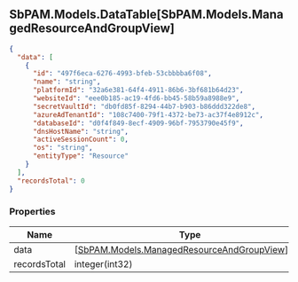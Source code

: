 
<h2 id="tocS_SbPAM.Models.DataTable[SbPAM.Models.ManagedResourceAndGroupView]">SbPAM.Models.DataTable[SbPAM.Models.ManagedResourceAndGroupView]</h2>

<a id="schemasbpam.models.datatable[sbpam.models.managedresourceandgroupview]"></a>
<a id="schema_SbPAM.Models.DataTable[SbPAM.Models.ManagedResourceAndGroupView]"></a>
<a id="tocSsbpam.models.datatable[sbpam.models.managedresourceandgroupview]"></a>
<a id="tocssbpam.models.datatable[sbpam.models.managedresourceandgroupview]"></a>

```json
{
  "data": [
    {
      "id": "497f6eca-6276-4993-bfeb-53cbbbba6f08",
      "name": "string",
      "platformId": "32a6e381-64f4-4911-86b6-3bf681b64d23",
      "websiteId": "eee0b185-ac19-4fd6-bb45-58b59a8988e9",
      "secretVaultId": "db0fd85f-8294-44b7-b903-b86ddd322de8",
      "azureAdTenantId": "108c7400-79f1-4372-be73-ac37f4e8912c",
      "databaseId": "d0f4f849-8ecf-4909-96bf-7953790e45f9",
      "dnsHostName": "string",
      "activeSessionCount": 0,
      "os": "string",
      "entityType": "Resource"
    }
  ],
  "recordsTotal": 0
}

```

### Properties

|Name|Type|Required|Restrictions|Description|
|---|---|---|---|---|
|data|[[SbPAM.Models.ManagedResourceAndGroupView](../Models/sbpam.models.managedresourceandgroupview.md)]¦null|false|none|none|
|recordsTotal|integer(int32)|false|none|none|


